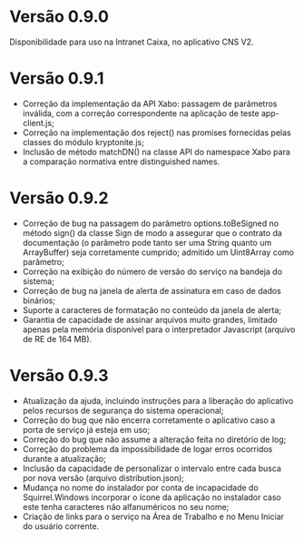 # Versão 0.9.0
Disponibilidade para uso na Intranet Caixa, no aplicativo CNS V2.

# Versão 0.9.1
- Correção da implementação da API Xabo: passagem de parâmetros inválida, com a correção correspondente na aplicação de teste app-client.js;
- Correção na implementação dos reject() nas promises fornecidas pelas classes do módulo kryptonite.js;
- Inclusão de método matchDN() na classe API do namespace Xabo para a comparação normativa entre distinguished names.

# Versão 0.9.2
- Correção de bug na passagem do parâmetro options.toBeSigned no método sign() da classe Sign de modo a assegurar que o contrato da documentação (o parâmetro pode tanto ser uma String quanto um ArrayBuffer) seja corretamente cumprido; admitido um Uint8Array como parâmetro;
- Correção na exibição do número de versão do serviço na bandeja do sistema;
- Correção de bug na janela de alerta de assinatura em caso de dados binários;
- Suporte a caracteres de formatação no conteúdo da janela de alerta;
- Garantia de capacidade de assinar arquivos muito grandes, limitado apenas pela memória disponível para o interpretador Javascript (arquivo de RE de 164 MB).

# Versão 0.9.3
- Atualização da ajuda, incluindo instruções para a liberação do aplicativo pelos recursos de segurança do sistema operacional;
- Correção do bug que não encerra corretamente o aplicativo caso a porta de serviço já esteja em uso;
- Correção do bug que não assume a alteração feita no diretório de log;
- Correção do problema da impossibilidade de logar erros ocorridos durante a atualização;
- Inclusão da capacidade de personalizar o intervalo entre cada busca por nova versão (arquivo distribution.json);
- Mudança no nome do instalador por conta de incapacidade do Squirrel.Windows incorporar o ícone da aplicação no instalador caso este tenha caracteres não alfanuméricos no seu nome;
- Criação de links para o serviço na Área de Trabalho e no Menu Iniciar do usuário corrente.